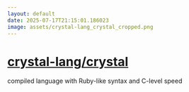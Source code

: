 ```yaml
---
layout: default
date: 2025-07-17T21:15:01.186023
image: assets/crystal-lang_crystal_cropped.png
---
```


# [crystal-lang/crystal](https://github.com/crystal-lang/crystal)

compiled language with Ruby-like syntax and C-level speed
